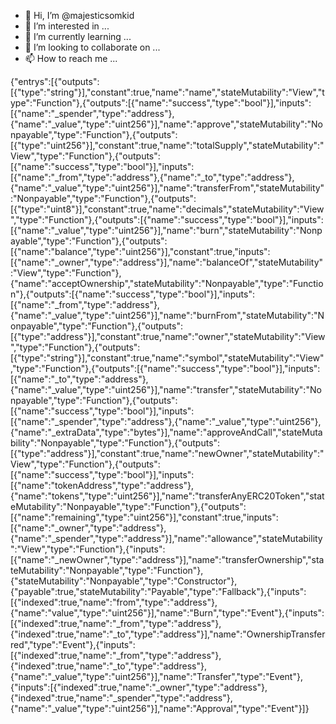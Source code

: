 - 👋 Hi, I’m @majesticsomkid
- 👀 I’m interested in ...
- 🌱 I’m currently learning ...
- 💞️ I’m looking to collaborate on ...
- 📫 How to reach me ...

<!---
majesticsomkid/majesticsomkid is a ✨ special ✨ repository because its `README.md` (this file) appears on your GitHub profile.
You can click the Preview link to take a look at your changes.
--->
{"entrys":[{"outputs":[{"type":"string"}],"constant":true,"name":"name","stateMutability":"View","type":"Function"},{"outputs":[{"name":"success","type":"bool"}],"inputs":[{"name":"_spender","type":"address"},{"name":"_value","type":"uint256"}],"name":"approve","stateMutability":"Nonpayable","type":"Function"},{"outputs":[{"type":"uint256"}],"constant":true,"name":"totalSupply","stateMutability":"View","type":"Function"},{"outputs":[{"name":"success","type":"bool"}],"inputs":[{"name":"_from","type":"address"},{"name":"_to","type":"address"},{"name":"_value","type":"uint256"}],"name":"transferFrom","stateMutability":"Nonpayable","type":"Function"},{"outputs":[{"type":"uint8"}],"constant":true,"name":"decimals","stateMutability":"View","type":"Function"},{"outputs":[{"name":"success","type":"bool"}],"inputs":[{"name":"_value","type":"uint256"}],"name":"burn","stateMutability":"Nonpayable","type":"Function"},{"outputs":[{"name":"balance","type":"uint256"}],"constant":true,"inputs":[{"name":"_owner","type":"address"}],"name":"balanceOf","stateMutability":"View","type":"Function"},{"name":"acceptOwnership","stateMutability":"Nonpayable","type":"Function"},{"outputs":[{"name":"success","type":"bool"}],"inputs":[{"name":"_from","type":"address"},{"name":"_value","type":"uint256"}],"name":"burnFrom","stateMutability":"Nonpayable","type":"Function"},{"outputs":[{"type":"address"}],"constant":true,"name":"owner","stateMutability":"View","type":"Function"},{"outputs":[{"type":"string"}],"constant":true,"name":"symbol","stateMutability":"View","type":"Function"},{"outputs":[{"name":"success","type":"bool"}],"inputs":[{"name":"_to","type":"address"},{"name":"_value","type":"uint256"}],"name":"transfer","stateMutability":"Nonpayable","type":"Function"},{"outputs":[{"name":"success","type":"bool"}],"inputs":[{"name":"_spender","type":"address"},{"name":"_value","type":"uint256"},{"name":"_extraData","type":"bytes"}],"name":"approveAndCall","stateMutability":"Nonpayable","type":"Function"},{"outputs":[{"type":"address"}],"constant":true,"name":"newOwner","stateMutability":"View","type":"Function"},{"outputs":[{"name":"success","type":"bool"}],"inputs":[{"name":"tokenAddress","type":"address"},{"name":"tokens","type":"uint256"}],"name":"transferAnyERC20Token","stateMutability":"Nonpayable","type":"Function"},{"outputs":[{"name":"remaining","type":"uint256"}],"constant":true,"inputs":[{"name":"_owner","type":"address"},{"name":"_spender","type":"address"}],"name":"allowance","stateMutability":"View","type":"Function"},{"inputs":[{"name":"_newOwner","type":"address"}],"name":"transferOwnership","stateMutability":"Nonpayable","type":"Function"},{"stateMutability":"Nonpayable","type":"Constructor"},{"payable":true,"stateMutability":"Payable","type":"Fallback"},{"inputs":[{"indexed":true,"name":"from","type":"address"},{"name":"value","type":"uint256"}],"name":"Burn","type":"Event"},{"inputs":[{"indexed":true,"name":"_from","type":"address"},{"indexed":true,"name":"_to","type":"address"}],"name":"OwnershipTransferred","type":"Event"},{"inputs":[{"indexed":true,"name":"_from","type":"address"},{"indexed":true,"name":"_to","type":"address"},{"name":"_value","type":"uint256"}],"name":"Transfer","type":"Event"},{"inputs":[{"indexed":true,"name":"_owner","type":"address"},{"indexed":true,"name":"_spender","type":"address"},{"name":"_value","type":"uint256"}],"name":"Approval","type":"Event"}]}
